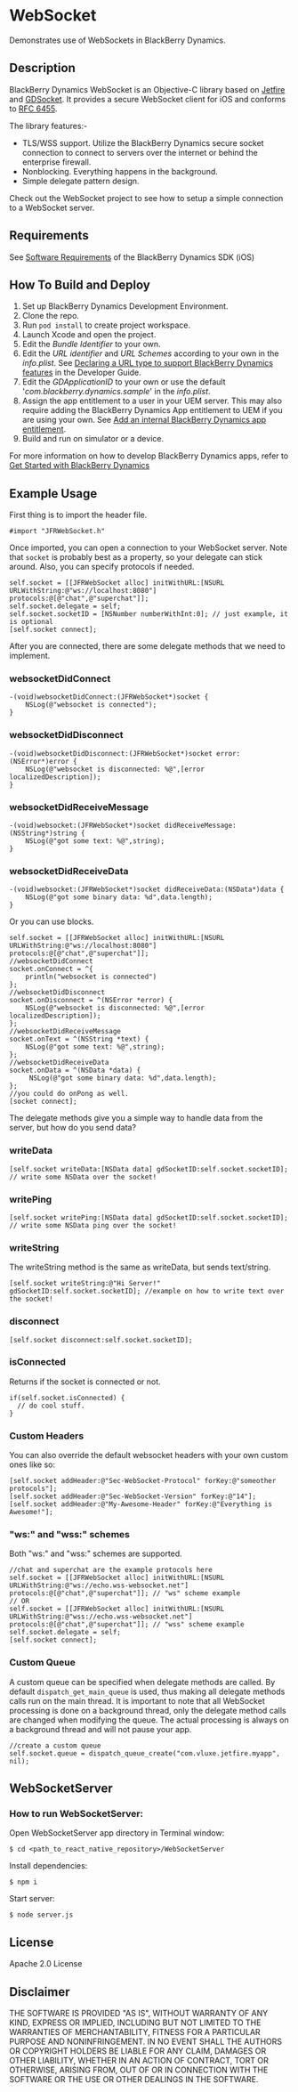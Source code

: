 # WebSocket

Demonstrates use of WebSockets in BlackBerry Dynamics.

## Description

BlackBerry Dynamics WebSocket is an Objective-C library based on [Jetfire](https://github.com/acmacalister/jetfire) and [GDSocket](https://developer.blackberry.com/devzone/files/blackberry-dynamics/ios/interface_g_d_socket.html). It provides a secure WebSocket client for iOS and conforms to [RFC 6455](http://tools.ietf.org/html/rfc6455).

The library features:-

- TLS/WSS support. Utilize the BlackBerry Dynamics secure socket connection to connect to servers over the internet or behind the enterprise firewall.
- Nonblocking. Everything happens in the background.
- Simple delegate pattern design.

Check out the WebSocket project to see how to setup a simple connection to a WebSocket server.

## Requirements

See [Software Requirements](https://docs.blackberry.com/en/development-tools/blackberry-dynamics-sdk-ios/current/blackberry-dynamics-sdk-ios-devguide/gwj1489687014271/vcw1490294551674) of the BlackBerry Dynamics SDK (iOS) 

## How To Build and Deploy

1. Set up BlackBerry Dynamics Development Environment.
2. Clone the repo. 
3. Run `pod install` to create project workspace.
4. Launch Xcode and open the project.
5. Edit the *Bundle Identifier* to your own.
6. Edit the *URL identifier* and *URL Schemes* according to your own in the *info.plist*. See [Declaring a URL type to support BlackBerry Dynamics features](https://docs.blackberry.com/en/development-tools/blackberry-dynamics-sdk-ios/current/blackberry-dynamics-sdk-ios-devguide/gwj1489687014271) in the Developer Guide.
7. Edit the *GDApplicationID* to your own or use the default '*com.blackberry.dynamics.sample*' in the *info.plist*.
8. Assign the app entitlement to a user in your UEM server. This may also require adding the BlackBerry Dynamics App entitlement to UEM if you are using your own. See [Add an internal BlackBerry Dynamics app entitlement](https://docs.blackberry.com/en/endpoint-management/blackberry-uem/current/managing-apps/managing-blackberry-dynamics-apps).
9. Build and run on simulator or a device.

For more information on how to develop BlackBerry Dynamics apps, refer to [Get Started with BlackBerry Dynamics](https://developers.blackberry.com/us/en/resources/get-started/blackberry-dynamics-getting-started) 

## Example Usage

First thing is to import the header file.

```objc
#import "JFRWebSocket.h"
```

Once imported, you can open a connection to your WebSocket server. Note that `socket` is probably best as a property, so your delegate can stick around. 
Also, you can specify protocols if needed.

```objc
self.socket = [[JFRWebSocket alloc] initWithURL:[NSURL URLWithString:@"ws://localhost:8080"] protocols:@[@"chat",@"superchat"]];
self.socket.delegate = self;
self.socket.socketID = [NSNumber numberWithInt:0]; // just example, it is optional
[self.socket connect];
```

After you are connected, there are some delegate methods that we need to implement.

### websocketDidConnect

```objc
-(void)websocketDidConnect:(JFRWebSocket*)socket {
    NSLog(@"websocket is connected");
}
```

### websocketDidDisconnect

```objc
-(void)websocketDidDisconnect:(JFRWebSocket*)socket error:(NSError*)error {
    NSLog(@"websocket is disconnected: %@",[error localizedDescription]);
}
```

### websocketDidReceiveMessage

```objc
-(void)websocket:(JFRWebSocket*)socket didReceiveMessage:(NSString*)string {
    NSLog(@"got some text: %@",string);
}
```

### websocketDidReceiveData

```objc
-(void)websocket:(JFRWebSocket*)socket didReceiveData:(NSData*)data {
    NSLog(@"got some binary data: %d",data.length);
}
```

Or you can use blocks.

```objc
self.socket = [[JFRWebSocket alloc] initWithURL:[NSURL URLWithString:@"ws://localhost:8080"] protocols:@[@"chat",@"superchat"]];
//websocketDidConnect
socket.onConnect = ^{
    println("websocket is connected")
};
//websocketDidDisconnect
socket.onDisconnect = ^(NSError *error) { 
    NSLog(@"websocket is disconnected: %@",[error localizedDescription]);
};
//websocketDidReceiveMessage
socket.onText = ^(NSString *text) { 
    NSLog(@"got some text: %@",string);
};
//websocketDidReceiveData
socket.onData = ^(NSData *data) {
     NSLog(@"got some binary data: %d",data.length);
};
//you could do onPong as well.
[socket connect];
```

The delegate methods give you a simple way to handle data from the server, but how do you send data?

### writeData

```objc
[self.socket writeData:[NSData data] gdSocketID:self.socket.socketID]; // write some NSData over the socket!
```

### writePing

```objc
[self.socket writePing:[NSData data] gdSocketID:self.socket.socketID]; // write some NSData ping over the socket!
```

### writeString

The writeString method is the same as writeData, but sends text/string.

```objc
[self.socket writeString:@"Hi Server!" gdSocketID:self.socket.socketID]; //example on how to write text over the socket!
```

### disconnect

```objc
[self.socket disconnect:self.socket.socketID];
```

### isConnected

Returns if the socket is connected or not.

```objc
if(self.socket.isConnected) {
  // do cool stuff.
}
```

### Custom Headers

You can also override the default websocket headers with your own custom ones like so:

```objc
[self.socket addHeader:@"Sec-WebSocket-Protocol" forKey:@"someother protocols"];
[self.socket addHeader:@"Sec-WebSocket-Version" forKey:@"14"];
[self.socket addHeader:@"My-Awesome-Header" forKey:@"Everything is Awesome!"];
```

### "ws:" and "wss:" schemes

Both "ws:" and "wss:" schemes are supported.

```objc
//chat and superchat are the example protocols here
self.socket = [[JFRWebSocket alloc] initWithURL:[NSURL URLWithString:@"ws://echo.wss-websocket.net"] protocols:@[@"chat",@"superchat"]]; // "ws" scheme example
// OR
self.socket = [[JFRWebSocket alloc] initWithURL:[NSURL URLWithString:@"wss://echo.wss-websocket.net"] protocols:@[@"chat",@"superchat"]]; // "wss" scheme example
self.socket.delegate = self;
[self.socket connect];
```

### Custom Queue

A custom queue can be specified when delegate methods are called. By default `dispatch_get_main_queue` is used, thus making all delegate methods calls run on the main thread. It is important to note that all WebSocket processing is done on a background thread, only the delegate method calls are changed when modifying the queue. The actual processing is always on a background thread and will not pause your app.

```objc
//create a custom queue
self.socket.queue = dispatch_queue_create("com.vluxe.jetfire.myapp", nil);
```

## WebSocketServer

### How to run WebSocketServer:

Open WebSocketServer app directory in Terminal window:

`$ cd <path_to_react_native_repository>/WebSocketServer`

Install dependencies:

`$ npm i`

Start server:

`$ node server.js`

## License

Apache 2.0 License

## Disclaimer

THE SOFTWARE IS PROVIDED "AS IS", WITHOUT WARRANTY OF ANY KIND, EXPRESS OR IMPLIED, INCLUDING BUT NOT LIMITED TO THE WARRANTIES OF MERCHANTABILITY, FITNESS FOR A PARTICULAR PURPOSE AND NONINFRINGEMENT. IN NO EVENT SHALL THE AUTHORS OR COPYRIGHT HOLDERS BE LIABLE FOR ANY CLAIM, DAMAGES OR OTHER LIABILITY, WHETHER IN AN ACTION OF CONTRACT, TORT OR OTHERWISE, ARISING FROM, OUT OF OR IN CONNECTION WITH THE SOFTWARE OR THE USE OR OTHER DEALINGS IN THE SOFTWARE.
